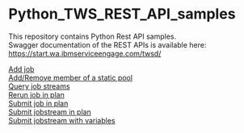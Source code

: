 # Python_TWS_REST_API_samples
This repository contains Python Rest API samples.  
Swagger documentation of the REST APIs is available here: https://start.wa.ibmserviceengage.com/twsd/

[Add job](https://github.com/WAdev0/TWS_REST_API_Python_samples/blob/master/python/add_job.py)  
[Add/Remove member of a static pool](https://github.com/WAdev0/TWS_REST_API_Python_samples/blob/master/python/pool.py)  
[Query job streams](https://github.com/WAdev0/TWS_REST_API_Python_samples/blob/master/python/queryJS.py)  
[Rerun job in plan](https://github.com/WAdev0/TWS_REST_API_Python_samples/blob/master/python/re_run.py)  
[Submit job in plan](https://github.com/WAdev0/TWS_REST_API_Python_samples/blob/master/python/submit_job.py)  
[Submit jobstream in plan](https://github.com/WAdev0/TWS_REST_API_Python_samples/blob/master/python/submit_jobstream.py)  
[Submit jobstream with variables](https://github.com/WAdev0/TWS_REST_API_Python_samples/blob/master/python/submit_jobstream_with_variables.py)  
